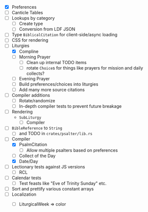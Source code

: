 - [x] Preferences
- [ ] Canticle Tables
- [ ] Lookups by category
  - [ ] Create type
  - [ ] Conversion from LDF JSON
- [ ] Type `BiblicalCitation` for client-side/async loading
- [ ] CSS for rendering
- [ ] Liturgies
  - [x] Compline
  - [ ] Morning Prayer
    - [ ] Clean up internal TODO items
    - [ ] rotate `Choice`s for things like prayers for mission and daily collects?
  - [ ] Evening Prayer
  - [ ] Build preferences/choices into liturgies
  - [ ] Add many more source citations
- [ ] Compiler additions
  - [ ] Rotate/randomize
  - [ ] In-depth compiler tests to prevent future breakage
- [ ] Rendering
  - `SubLiturgy`
    - [ ] Compiler
- [ ] `BibleReference` to `String`
  - [ ] and TODO in `crates/psalter/lib.rs`
- [ ] Compiler
  - [x] PsalmCitation
    - [ ] Allow multiple psalters based on preferences
  - [ ] Collect of the Day
  - [x] Date/Day
- [ ] Lectionary tests against JS versions
  - [ ] RCL
- [ ] Calendar tests
  - [ ] Test feasts like "Eve of Trinity Sunday" etc.
- [ ] Sort and prettify various constant arrays
- [ ] Localization
  - [ ] LiturgicalWeek => color

